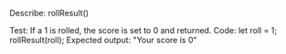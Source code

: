 Describe: rollResult()

Test: If a 1 is rolled, the score is set to 0 and returned. 
Code:
let roll = 1;
rollResult(roll);
Expected output: "Your score is 0"



